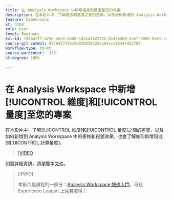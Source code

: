 ```yaml
---
title: 在 Analysis Workspace 中新增維度和量度至您的專案
description: 在本影片中，了解維度和量度之間的差異，以及如何新增到 Analysis Workspace 中的表格和視覺效果。也會了解如何新增現成的計算量度。
feature: Dimensions
kt: 4104
role: User
level: Beginner
exl-id: 748ba7ff-a75d-4ecb-a5d8-5451d1922725,01466500-25ef-40d5-9ae1-ce1e0e92b0b5
source-git-commit: 8fc641743bc9e07b838a22ca64ccc15344d52764
workflow-type: tm+mt
source-wordcount: '123'
ht-degree: 100%

---
```


# 在 Analysis Workspace 中新增[!UICONTROL 維度]和[!UICONTROL 量度]至您的專案

在本影片中，了解[!UICONTROL 維度]和[!UICONTROL 量度]之間的差異，以及如何新增到 Analysis Workspace 中的表格和視覺效果。也會了解如何新增現成的[!UICONTROL 計算量度]。

>[!VIDEO](https://video.tv.adobe.com/v/30606/?quality=12&learn=on)

如需詳細資訊，請瀏覽本[文件](https://experienceleague.adobe.com/docs/analytics/analyze/analysis-workspace/components/analysis-workspace-components.html?lang=zh-Hant)。

>[!INFO]
>
> 本影片是課程的一部分：[Analysis Workspace 快速入門](https://experienceleague.adobe.com/?recommended=Analytics-U-1-2020.1.workspace)，可在 Experience League 上免費取得！
